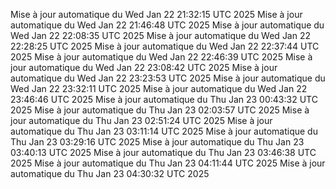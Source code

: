 Mise à jour automatique du Wed Jan 22 21:32:15 UTC 2025
Mise à jour automatique du Wed Jan 22 21:46:48 UTC 2025
Mise à jour automatique du Wed Jan 22 22:08:35 UTC 2025
Mise à jour automatique du Wed Jan 22 22:28:25 UTC 2025
Mise à jour automatique du Wed Jan 22 22:37:44 UTC 2025
Mise à jour automatique du Wed Jan 22 22:46:39 UTC 2025
Mise à jour automatique du Wed Jan 22 23:08:42 UTC 2025
Mise à jour automatique du Wed Jan 22 23:23:53 UTC 2025
Mise à jour automatique du Wed Jan 22 23:32:11 UTC 2025
Mise à jour automatique du Wed Jan 22 23:46:46 UTC 2025
Mise à jour automatique du Thu Jan 23 00:43:32 UTC 2025
Mise à jour automatique du Thu Jan 23 02:03:57 UTC 2025
Mise à jour automatique du Thu Jan 23 02:51:24 UTC 2025
Mise à jour automatique du Thu Jan 23 03:11:14 UTC 2025
Mise à jour automatique du Thu Jan 23 03:29:16 UTC 2025
Mise à jour automatique du Thu Jan 23 03:40:13 UTC 2025
Mise à jour automatique du Thu Jan 23 03:46:38 UTC 2025
Mise à jour automatique du Thu Jan 23 04:11:44 UTC 2025
Mise à jour automatique du Thu Jan 23 04:30:32 UTC 2025
